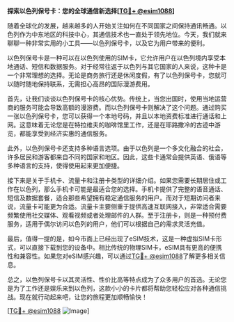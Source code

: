 **探索以色列保号卡：您的全球通信新选择[[TG💪+ @esim1088](https://t.me/s/esim1088)]**

随着全球化的发展，越来越多的人开始关注如何在不同国家之间保持通讯畅通。以色列作为中东地区的科技中心，其通信技术也一直处于领先地位。今天，我们就来聊聊一种非常实用的小工具——以色列保号卡，以及它为用户带来的便利。

以色列保号卡是一种可以在以色列使用的SIM卡，它允许用户在以色列境内享受本地通话、短信和数据服务。对于经常往返于以色列与其它国家的人来说，这种卡是一个非常理想的选择。无论是商务旅行还是休闲度假，有了以色列保号卡，您就可以随时随地保持联系，无需担心高昂的国际漫游费用。

首先，让我们谈谈以色列保号卡的核心优势。传统上，当您出国时，使用当地运营商的服务可能会导致高额的漫游费。而以色列保号卡则解决了这个问题。通过购买一张以色列保号卡，您可以获得一个本地号码，并且以本地资费标准进行通话和上网。这意味着无论您是在特拉维夫的咖啡馆里工作，还是在耶路撒冷的古迹中游览，都能享受到经济实惠的通信服务。

此外，以色列保号卡还支持多种语言选项。由于以色列是一个多文化融合的社会，许多居民和游客都来自不同的国家和地区。因此，这些卡通常会提供英语、俄语等多种语言的支持，使得使用起来更加便捷。

接下来是关于手机卡、流量卡和注册卡类型的详细介绍。如果您需要长期居住或工作在以色列，那么手机卡可能是最适合您的选择。手机卡提供了完整的语音通话、短信及数据套餐，适合那些希望拥有稳定通信服务的用户。而对于短期访问者来说，流量卡可能更为合适。流量卡主要侧重于提供高速互联网接入，非常适合需要频繁使用社交媒体、观看视频或者处理邮件的人群。至于注册卡，则是一种预付费服务，适用于偶尔访问以色列的用户，他们可以根据自己的需求灵活充值。

最后，值得一提的是，如今市面上已经出现了eSIM技术，这是一种虚拟SIM卡形式，可以直接下载到您的设备中。相比传统的物理SIM卡，eSIM具有更高的便携性和兼容性。如果您对eSIM感兴趣，可以通过[TG💪+ @esim1088](https://t.me/s/esim1088)了解更多相关信息。

总之，以色列保号卡以其灵活性、性价比高等特点成为了众多用户的首选。无论您是为了工作还是娱乐来到以色列，这款小小的卡片都将帮助您轻松应对各种通信挑战。现在就行动起来吧，让您的旅程更加顺畅愉快！

[[TG💪+ @esim1088](https://t.me/s/esim1088) ![Image](https://i.postimg.cc/4NQfJmqS/Snipaste-2025-05-13-00-14-12.png)]